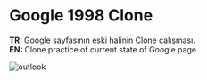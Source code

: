 # Google 1998 Clone
<b>TR: </b>Google sayfasının eski halinin Clone çalışması.<br>
<b>EN: </b>Clone practice of current state of Google page.<br>

![outlook](https://user-images.githubusercontent.com/109991448/200235290-2760f8d1-ee07-4113-976f-0461e7035169.jpg)
